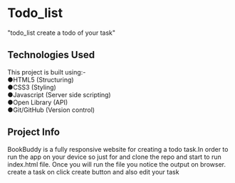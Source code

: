 # Todo_list

"todo_list create a todo of your task"

## Technologies Used
This project is built using:-  
 ●HTML5 (Structuring)  
 ●CSS3 (Styling)  
 ●Javascript (Server side scripting)  
 ●Open Library (API)  
 ●Git/GitHub (Version control) 
 
 
## Project Info 
BookBuddy is a fully responsive website for creating a todo task.In order to run the app on your device so just for and clone the repo and start to run index.html file.
Once you will run the file you notice the output on browser.
create a task on click create button and also edit your task
